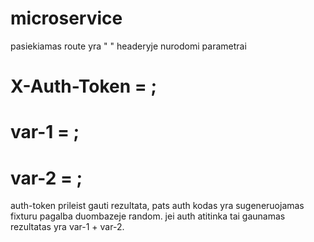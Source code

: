 # microservice
pasiekiamas route yra "  "
headeryje nurodomi parametrai
# X-Auth-Token    =   ;
# var-1   =   ;
# var-2   =   ;


auth-token prileist gauti rezultata, pats auth kodas yra sugeneruojamas fixturu pagalba duombazeje random.
jei auth atitinka tai gaunamas rezultatas yra var-1 + var-2. 